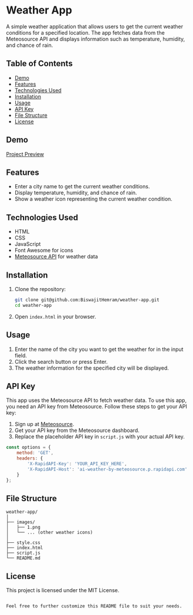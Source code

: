 # Weather App

A simple weather application that allows users to get the current weather conditions for a specified location. The app fetches data from the Meteosource API and displays information such as temperature, humidity, and chance of rain.

## Table of Contents

- [Demo](#demo)
- [Features](#features)
- [Technologies Used](#technologies-used)
- [Installation](#installation)
- [Usage](#usage)
- [API Key](#api-key)
- [File Structure](#file-structure)
- [License](#license)

## Demo

[Project Preview](https://abhinav-c2004.github.io/weather-app/)


## Features

- Enter a city name to get the current weather conditions.
- Display temperature, humidity, and chance of rain.
- Show a weather icon representing the current weather condition.

## Technologies Used

- HTML
- CSS
- JavaScript
- Font Awesome for icons
- [Meteosource API](https://rapidapi.com/meteosource/api/ai-weather-by-meteosource) for weather data

## Installation

1. Clone the repository:
   ```bash
   git clone git@github.com:BiswajitHemram/weather-app.git
   cd weather-app
   ```

2. Open `index.html` in your browser.

## Usage

1. Enter the name of the city you want to get the weather for in the input field.
2. Click the search button or press Enter.
3. The weather information for the specified city will be displayed.

## API Key

This app uses the Meteosource API to fetch weather data. To use this app, you need an API key from Meteosource. Follow these steps to get your API key:

1. Sign up at [Meteosource](https://rapidapi.com/meteosource/api/ai-weather-by-meteosource).
2. Get your API key from the Meteosource dashboard.
3. Replace the placeholder API key in `script.js` with your actual API key.

```javascript
const options = {
    method: 'GET',
    headers: {
        'X-RapidAPI-Key': 'YOUR_API_KEY_HERE',
        'X-RapidAPI-Host': 'ai-weather-by-meteosource.p.rapidapi.com'
    }
};
```

## File Structure

```
weather-app/
│
├── images/
│   ├── 1.png
│   └── ... (other weather icons)
│
├── style.css
├── index.html
├── script.js
└── README.md
```

## License

This project is licensed under the MIT License.
```

Feel free to further customize this README file to suit your needs.
